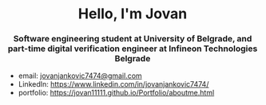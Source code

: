 <h1 align="center">Hello, I'm Jovan</h1>
<h3 align="center">Software engineering student at University of Belgrade, and part-time digital verification engineer at Infineon Technologies Belgrade</h3>

- email: jovanjankovic7474@gmail.com
- LinkedIn: https://www.linkedin.com/in/jovanjankovic7474/
- portfolio: https://jovan11111.github.io/Portfolio/aboutme.html


